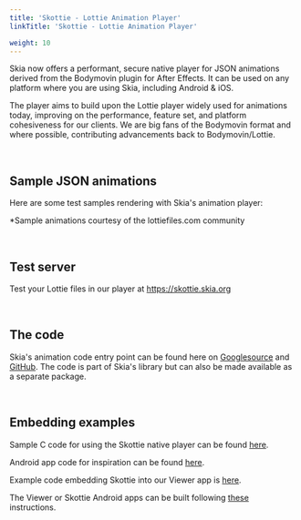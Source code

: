 ```yaml
---
title: 'Skottie - Lottie Animation Player'
linkTitle: 'Skottie - Lottie Animation Player'

weight: 10
---
```


Skia now offers a performant, secure native player for JSON animations derived
from the Bodymovin plugin for After Effects. It can be used on any platform
where you are using Skia, including Android & iOS.

The player aims to build upon the Lottie player widely used for animations
today, improving on the performance, feature set, and platform cohesiveness for
our clients. We are big fans of the Bodymovin format and where possible,
contributing advancements back to Bodymovin/Lottie.

<br>

## Sample JSON animations

Here are some test samples rendering with Skia's animation player:

<a href="https://skottie.skia.org/e6741dda67629da1f80c254dad3df865">
  <skottie-inline-sk src="https://skottie.skia.org/_/j/e6741dda67629da1f80c254dad3df865" width=200 height=200></skottie-inline-sk>
</a>
<a href="https://skottie.skia.org/ffea72cf6be48fa061671c124ed7789c">
  <skottie-inline-sk src="https://skottie.skia.org/_/j/ffea72cf6be48fa061671c124ed7789c" width=200 height=200></skottie-inline-sk>
</a>
<a href="https://skottie.skia.org/00e850cdbed7304985eaefe98a4e8a9c">
  <skottie-inline-sk src="https://skottie.skia.org/_/j/00e850cdbed7304985eaefe98a4e8a9c" width=200 height=200></skottie-inline-sk>
</a>
<a href="https://skottie.skia.org/e1aca009d5ebec9bd122b87b018bb673">
  <skottie-inline-sk src="https://skottie.skia.org/_/j/e1aca009d5ebec9bd122b87b018bb673" width=200 height=200></skottie-inline-sk>
</a>
<a href="https://skottie.skia.org/821fd79dd7437b97ba891e7a00970a06">
  <skottie-inline-sk src="https://skottie.skia.org/_/j/821fd79dd7437b97ba891e7a00970a06" width=200 height=200></skottie-inline-sk>
</a>
<a href="https://skottie.skia.org/ad63f250084685c96edd9b52ae2f436b">
  <skottie-inline-sk src="https://skottie.skia.org/_/j/ad63f250084685c96edd9b52ae2f436b" width=200 height=200></skottie-inline-sk>
</a>
<a href="https://skottie.skia.org/40f78ddc751c16348a08e1d61d3e78b1">
  <skottie-inline-sk src="https://skottie.skia.org/_/j/40f78ddc751c16348a08e1d61d3e78b1" width=200 height=200></skottie-inline-sk>
</a>
<a href="https://skottie.skia.org/fc42db7c75741437b5cb0e90b3febc65">
  <skottie-inline-sk src="https://skottie.skia.org/_/j/fc42db7c75741437b5cb0e90b3febc65" width=200 height=200></skottie-inline-sk>
</a>
<a href="https://skottie.skia.org/c16eee287f2cea44102b6670c66e60ab">
  <skottie-inline-sk src="https://skottie.skia.org/_/j/c16eee287f2cea44102b6670c66e60ab" width=200 height=200></skottie-inline-sk>
</a>

\*Sample animations courtesy of the lottiefiles.com community

<br>

## Test server

Test your Lottie files in our player at https://skottie.skia.org

<br>

## The code

Skia's animation code entry point can be found here on
[Googlesource](https://skia.googlesource.com/skia/+/main/modules/skottie/include/Skottie.h)
and
[GitHub](https://github.com/google/skia/blob/master/modules/skottie/include/Skottie.h).
The code is part of Skia's library but can also be made available as a separate
package.

<br>

## Embedding examples

Sample C code for using the Skottie native player can be found
[here](https://github.com/google/skia/blob/master/modules/skottie/src/SkottieTool.cpp).

Android app code for inspiration can be found
[here](https://github.com/google/skia/tree/master/platform_tools/android/apps/skottie).

Example code embedding Skottie into our Viewer app is
[here](https://github.com/google/skia/blob/master/tools/viewer/SkottieSlide.cpp).

The Viewer or Skottie Android apps can be built following
[these](/docs/user/sample/viewer) instructions.
